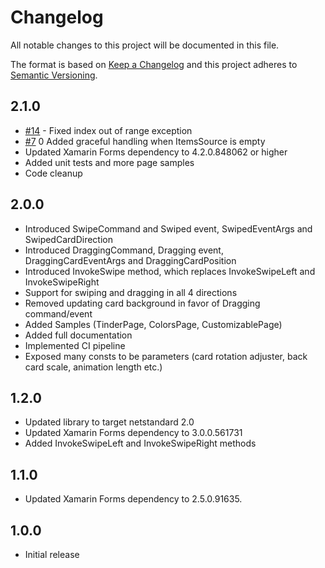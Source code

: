 # Changelog

All notable changes to this project will be documented in this file.

The format is based on [Keep a Changelog](http://keepachangelog.com/) and this project adheres to [Semantic Versioning](http://semver.org/).

## 2.1.0

- [#14](https://github.com/markolazic88/SwipeCardView/issues/14) - Fixed index out of range exception
- [#7](https://github.com/markolazic88/SwipeCardView/issues/7) 0 Added graceful handling when ItemsSource is empty
- Updated Xamarin Forms dependency to 4.2.0.848062 or higher
- Added unit tests and more page samples
- Code cleanup

## 2.0.0

- Introduced SwipeCommand and Swiped event, SwipedEventArgs and SwipedCardDirection
- Introduced DraggingCommand, Dragging event, DraggingCardEventArgs and DraggingCardPosition
- Introduced InvokeSwipe method, which replaces InvokeSwipeLeft and InvokeSwipeRight
- Support for swiping and dragging in all 4 directions
- Removed updating card background in favor of Dragging command/event
- Added Samples (TinderPage, ColorsPage, CustomizablePage)
- Added full documentation
- Implemented CI pipeline
- Exposed many consts to be parameters (card rotation adjuster, back card scale, animation length etc.)

## 1.2.0

- Updated library to target netstandard 2.0
- Updated Xamarin Forms dependency to 3.0.0.561731
- Added InvokeSwipeLeft and InvokeSwipeRight methods

## 1.1.0

- Updated Xamarin Forms dependency to 2.5.0.91635.

## 1.0.0

- Initial release

